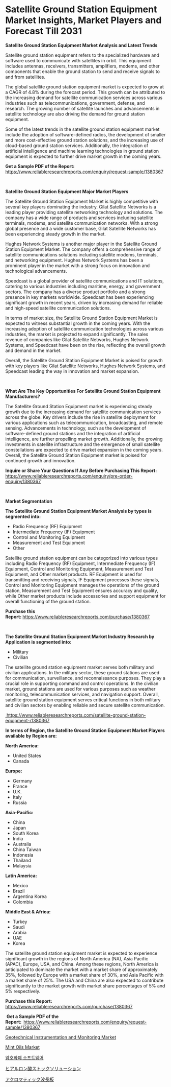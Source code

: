 <p><h1>Satellite Ground Station Equipment Market Insights, Market Players and Forecast Till 2031</h1></p><p><strong>Satellite Ground Station Equipment Market Analysis and Latest Trends</strong></p>
<p><p>Satellite ground station equipment refers to the specialized hardware and software used to communicate with satellites in orbit. This equipment includes antennas, receivers, transmitters, amplifiers, modems, and other components that enable the ground station to send and receive signals to and from satellites. </p><p>The global satellite ground station equipment market is expected to grow at a CAGR of 4.8% during the forecast period. This growth can be attributed to the increasing demand for satellite communication services across various industries such as telecommunications, government, defense, and research. The growing number of satellite launches and advancements in satellite technology are also driving the demand for ground station equipment.</p><p>Some of the latest trends in the satellite ground station equipment market include the adoption of software-defined radios, the development of smaller and more cost-effective ground station solutions, and the increasing use of cloud-based ground station services. Additionally, the integration of artificial intelligence and machine learning technologies in ground station equipment is expected to further drive market growth in the coming years.</p></p>
<p><strong>Get a Sample PDF of the Report:&nbsp;</strong> <a href="https://www.reliableresearchreports.com/enquiry/request-sample/1380367">https://www.reliableresearchreports.com/enquiry/request-sample/1380367</a></p>
<p>&nbsp;</p>
<p><strong>Satellite Ground Station Equipment Major Market Players</strong></p>
<p><p>The Satellite Ground Station Equipment Market is highly competitive with several key players dominating the industry. Gilat Satellite Networks is a leading player providing satellite networking technology and solutions. The company has a wide range of products and services including satellite terminals, modems, and satellite communication networks. With a strong global presence and a wide customer base, Gilat Satellite Networks has been experiencing steady growth in the market.</p><p>Hughes Network Systems is another major player in the Satellite Ground Station Equipment Market. The company offers a comprehensive range of satellite communications solutions including satellite modems, terminals, and networking equipment. Hughes Network Systems has been a prominent player in the market with a strong focus on innovation and technological advancements.</p><p>Speedcast is a global provider of satellite communications and IT solutions, catering to various industries including maritime, energy, and government sectors. The company has a diverse product portfolio and a strong presence in key markets worldwide. Speedcast has been experiencing significant growth in recent years, driven by increasing demand for reliable and high-speed satellite communication solutions.</p><p>In terms of market size, the Satellite Ground Station Equipment Market is expected to witness substantial growth in the coming years. With the increasing adoption of satellite communication technologies across various industries, the market is projected to expand significantly. The sales revenue of companies like Gilat Satellite Networks, Hughes Network Systems, and Speedcast have been on the rise, reflecting the overall growth and demand in the market.</p><p>Overall, the Satellite Ground Station Equipment Market is poised for growth with key players like Gilat Satellite Networks, Hughes Network Systems, and Speedcast leading the way in innovation and market expansion.</p></p>
<p>&nbsp;</p>
<p><strong>What Are The Key Opportunities For Satellite Ground Station Equipment Manufacturers?</strong></p>
<p><p>The Satellite Ground Station Equipment market is experiencing steady growth due to the increasing demand for satellite communication services across the globe. Key drivers include the rise in satellite deployment for various applications such as telecommunication, broadcasting, and remote sensing. Advancements in technology, such as the development of software-defined ground stations and the integration of artificial intelligence, are further propelling market growth. Additionally, the growing investments in satellite infrastructure and the emergence of small satellite constellations are expected to drive market expansion in the coming years. Overall, the Satellite Ground Station Equipment market is poised for continued growth and innovation.</p></p>
<p><strong>Inquire or Share Your Questions If Any Before Purchasing This Report:</strong> <a href="https://www.reliableresearchreports.com/enquiry/pre-order-enquiry/1380367">https://www.reliableresearchreports.com/enquiry/pre-order-enquiry/1380367</a></p>
<p>&nbsp;</p>
<p><strong>Market Segmentation</strong></p>
<p><strong>The Satellite Ground Station Equipment Market Analysis by types is segmented into:</strong></p>
<p><ul><li>Radio Frequency (RF) Equipment</li><li>Intermediate Frequency (IF) Equipment</li><li>Control and Monitoring Equipment</li><li>Measurement and Test Equipment</li><li>Other</li></ul></p>
<p><p>Satellite ground station equipment can be categorized into various types including Radio Frequency (RF) Equipment, Intermediate Frequency (IF) Equipment, Control and Monitoring Equipment, Measurement and Test Equipment, and Other market products. RF Equipment is used for transmitting and receiving signals, IF Equipment processes these signals, Control and Monitoring Equipment manages the operations of the ground station, Measurement and Test Equipment ensures accuracy and quality, while Other market products include accessories and support equipment for overall functioning of the ground station.</p></p>
<p><strong>Purchase this Report:&nbsp;</strong><a href="https://www.reliableresearchreports.com/purchase/1380367">https://www.reliableresearchreports.com/purchase/1380367</a></p>
<p>&nbsp;</p>
<p><strong>The Satellite Ground Station Equipment Market Industry Research by Application is segmented into:</strong></p>
<p><ul><li>Military</li><li>Civilian</li></ul></p>
<p><p>The satellite ground station equipment market serves both military and civilian applications. In the military sector, these ground stations are used for communication, surveillance, and reconnaissance purposes. They play a crucial role in supporting command and control operations. In the civilian market, ground stations are used for various purposes such as weather monitoring, telecommunication services, and navigation support. Overall, satellite ground station equipment serves critical functions in both military and civilian sectors by enabling reliable and secure satellite communication.</p></p>
<p><a href="https://www.reliableresearchreports.com/satellite-ground-station-equipment-r1380367">&nbsp;https://www.reliableresearchreports.com/satellite-ground-station-equipment-r1380367</a></p>
<p><strong>In terms of Region, the Satellite Ground Station Equipment Market Players available by Region are:</strong></p>
<p>
    <p> <strong> North America: </strong>
        <ul>
            <li>United States</li>
            <li>Canada</li>
        </ul>
        </p> 
    <p> <strong> Europe: </strong>
        <ul>
            <li>Germany</li>
            <li>France</li>
            <li>U.K.</li>
            <li>Italy</li>
            <li>Russia</li>
        </ul>
        </p> 
    <p> <strong> Asia-Pacific: </strong>
        <ul>
            <li>China</li>
            <li>Japan</li>
            <li>South Korea</li>
            <li>India</li>
            <li>Australia</li>
            <li>China Taiwan</li>
            <li>Indonesia</li>
            <li>Thailand</li>
            <li>Malaysia</li>
        </ul>
        </p> 
    <p> <strong> Latin America: </strong>
        <ul>
            <li>Mexico</li>
            <li>Brazil</li>
            <li>Argentina Korea</li>
            <li>Colombia</li>
        </ul>
        </p> 
    <p> <strong> Middle East & Africa: </strong>
        <ul>
            <li>Turkey</li>
            <li>Saudi</li>
            <li>Arabia</li>
            <li>UAE</li>
            <li>Korea</li>
        </ul>
    </p>
    </p>
<p><p>The satellite ground station equipment market is expected to experience significant growth in the regions of North America (NA), Asia Pacific (APAC), Europe, USA, and China. Among these regions, North America is anticipated to dominate the market with a market share of approximately 35%, followed by Europe with a market share of 30%, and Asia Pacific with a market share of 25%. The USA and China are also expected to contribute significantly to the market growth with market share percentages of 5% and 5% respectively.</p></p>
<p><strong>Purchase this Report: </strong><a href="https://www.reliableresearchreports.com/purchase/1380367">https://www.reliableresearchreports.com/purchase/1380367</a></p>
<p>&nbsp;<strong>Get a Sample PDF of the Report:&nbsp;&nbsp;</strong><a href="https://www.reliableresearchreports.com/enquiry/request-sample/1380367">https://www.reliableresearchreports.com/enquiry/request-sample/1380367</a></p>
<p><strong></strong></p>
<p><p><a href="https://github.com/Airanohannonzb68e5pb53oc1/Market-Research-Report-List-2/blob/main/geotechnical-instrumentation-and-monitoring-market.md">Geotechnical Instrumentation and Monitoring Market</a></p><p><a href="https://issuu.com/reportprime-2/docs/mint-oils-market-size-2030.pptx">Mint Oils Market</a></p><p><a href="https://medium.com/@ukaszduda1/%EC%95%94%ED%98%B8%ED%99%94%ED%8F%90-%EC%86%8C%ED%94%84%ED%8A%B8%EC%9B%A8%EC%96%B4-%EC%8B%9C%EC%9E%A5-%EA%B2%BD%EC%9F%81-%EB%B6%84%EC%84%9D-%EC%8B%9C%EC%9E%A5-%ED%8A%B8%EB%A0%8C%EB%93%9C-%EB%B0%8F-2031%EB%85%84%EA%B9%8C%EC%A7%80%EC%9D%98-%EC%98%88%EC%B8%A1-7b8c4cfce3bc">암호화폐 소프트웨어</a></p><p><a href="https://github.com/vtbvgl20191192/Market-Research-Report-List-1/blob/main/399750638835.md">ヒアルロン酸ストックソリューション</a></p><p><a href="https://github.com/laurenreichert/Market-Research-Report-List-1/blob/main/522250538836.md">アクロマティック波長板</a></p></p>